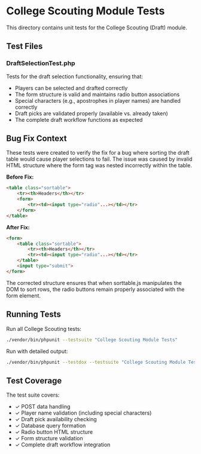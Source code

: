 # College Scouting Module Tests

This directory contains unit tests for the College Scouting (Draft) module.

## Test Files

### DraftSelectionTest.php
Tests for the draft selection functionality, ensuring that:
- Players can be selected and drafted correctly
- The form structure is valid and maintains radio button associations
- Special characters (e.g., apostrophes in player names) are handled correctly
- Draft picks are validated properly (available vs. already taken)
- The complete draft workflow functions as expected

## Bug Fix Context

These tests were created to verify the fix for a bug where sorting the draft table would cause player selections to fail. The issue was caused by invalid HTML structure where the form tag was nested incorrectly within the table.

**Before Fix:**
```html
<table class="sortable">
    <tr><th>Headers</th></tr>
    <form>
        <tr><td><input type="radio"...></td></tr>
    </form>
</table>
```

**After Fix:**
```html
<form>
    <table class="sortable">
        <tr><th>Headers</th></tr>
        <tr><td><input type="radio"...></td></tr>
    </table>
    <input type="submit">
</form>
```

The corrected structure ensures that when sorttable.js manipulates the DOM to sort rows, the radio buttons remain properly associated with the form element.

## Running Tests

Run all College Scouting tests:
```bash
./vendor/bin/phpunit --testsuite "College Scouting Module Tests"
```

Run with detailed output:
```bash
./vendor/bin/phpunit --testdox --testsuite "College Scouting Module Tests"
```

## Test Coverage

The test suite covers:
- ✓ POST data handling
- ✓ Player name validation (including special characters)
- ✓ Draft pick availability checking
- ✓ Database query formation
- ✓ Radio button HTML structure
- ✓ Form structure validation
- ✓ Complete draft workflow integration
